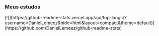 <h3> Meus estudos </h3>
[![](https://github-readme-stats.vercel.app/api/top-langs/?username=DanielLemeez&hide=html&layout=compact&theme=default)](https://github.com/DanielLemeez/github-readme-stats)
